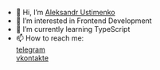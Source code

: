 - 👋 Hi, I’m [Aleksandr Ustimenko](https://ysta1.github.io/Resume_2.0/)
- 👀 I’m interested in Frontend Development
- 🌱 I’m currently learning TypeScript
- 📫 How to reach me:\
[telegram](https://t.me/yst_al)\
[vkontakte](https://vk.com/yst_al)

